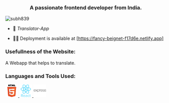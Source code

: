 
          
<h3 align="center">A passionate frontend developer from India.</h3>

<p align="left"> <img src="https://komarev.com/ghpvc/?username=subh839&label=Profile%20views&color=0e75b6&style=flat" alt="subh839" /> </p>

- 🔭  *Translator-App*
 
- 👨‍💻  Deployment is available at [https://fancy-beignet-f17d6e.netlify.app]

<h3 align="left">Usefullness of the Website:</h3>
<p align="left">
          A Webapp that helps to translate.
</p>

<h3 align="left">Languages and Tools Used:</h3>
  <a href="https://www.w3.org/html/" target="_blank" rel="noreferrer"> <img src="https://raw.githubusercontent.com/devicons/devicon/master/icons/html5/html5-original-wordmark.svg" alt="html5" width="40" height="40"/> </a> 
  <a href="https://reactjs.org/" target="_blank" rel="noreferrer"> <img src="https://raw.githubusercontent.com/devicons/devicon/master/icons/react/react-original-wordmark.svg" alt="react" width="40" height="40"/> </a>
  <a href="https://expressjs.com" target="_blank" rel="noreferrer"> <img src="https://raw.githubusercontent.com/devicons/devicon/master/icons/express/express-original-wordmark.svg" alt="express" width="40" height="40"/> </a>
  </p>
 



